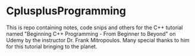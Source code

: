 # CplusplusProgramming
This is repo containing notes, code snips and others for the C++ tutorial named "Beginning C++ Programming - From Beginner to Beyond" on Udemy by the instructor Dr. Frank Mitropoulos. Many special thanks to him for this tutorial bringing to the planet.
